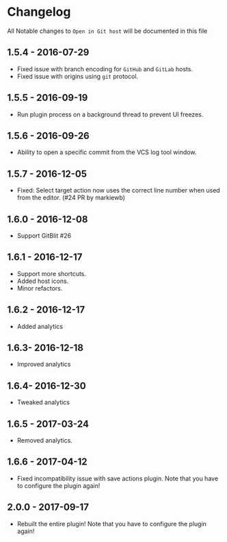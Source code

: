 # Changelog

All Notable changes to `Open in Git host` will be documented in this file

## 1.5.4 - 2016-07-29

- Fixed issue with branch encoding for `GitHub` and `GitLab` hosts.
- Fixed issue with origins using `git` protocol.

## 1.5.5 - 2016-09-19

- Run plugin process on a background thread to prevent UI freezes.

## 1.5.6 - 2016-09-26

- Ability to open a specific commit from the VCS log tool window.

## 1.5.7 - 2016-12-05

-  Fixed: Select target action now uses the correct line number when used from the editor. (#24 PR by markiewb)

## 1.6.0 - 2016-12-08

- Support GitBlit #26

## 1.6.1 - 2016-12-17

- Support more shortcuts.
- Added host icons.
- Minor refactors.

## 1.6.2 - 2016-12-17

- Added analytics

## 1.6.3- 2016-12-18

- Improved analytics

## 1.6.4- 2016-12-30

- Tweaked analytics

## 1.6.5 - 2017-03-24

- Removed analytics.

## 1.6.6 - 2017-04-12

- Fixed incompatibility issue with save actions plugin. Note that you have to configure the plugin again!

## 2.0.0 - 2017-09-17

- Rebuilt the entire plugin! Note that you have to configure the plugin again!
